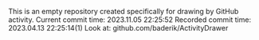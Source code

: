 This is an empty repository created specifically for drawing by GitHub activity.
Current commit time: 2023.11.05 22:25:52
Recorded commit time: 2023.04.13 22:25:14(1)
Look at: github.com/baderik/ActivityDrawer
